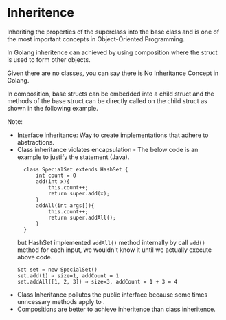 # Inheritence
Inheriting the properties of the superclass into the base class and is one of the most important concepts in Object-Oriented Programming. 

In Golang inheritence can achieved by using composition where the struct is used to form other objects. 

Given there are no classes, you can say there is No Inheritance Concept in Golang.

In composition, base structs can be embedded into a child struct and the methods of the base struct can be directly called on the child struct as shown in the following example.

Note:
- Interface inheritance: Way to create implementations that adhere to abstractions.
- Class inheritance violates encapsulation - The below code is an example to justify the statement (Java).
  ```
    class SpecialSet extends HashSet {
        int count = 0
        add(int x){
            this.count++;
            return super.add(x);
        }
        addAll(int args[]){
            this.count++;
            return super.addAll();
        }    
    }
  ```
  but HashSet implemented `addAll()` method internally by call `add()` method for each input, we wouldn't know it until we actually execute above code.
    ```
    Set set = new SpecialSet()
    set.add(1) ⇒ size=1, addCount = 1
    set.addAll([1, 2, 3]) ⇒ size=3, addCount = 1 + 3 = 4
    ```
- Class Inheritance pollutes the public interface because some times unncessary methods apply to .
- Compositions are better to achieve inheritence than class inheritence.